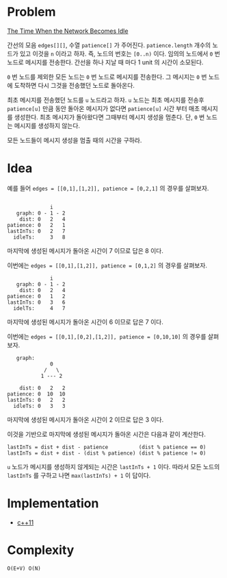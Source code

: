 # Problem

[The Time When the Network Becomes Idle](https://leetcode.com/problems/the-time-when-the-network-becomes-idle/)

간선의 모음 `edges[][]`, 수열 `patience[]` 가
주어진다. `patience.length` 개수의 노드가 있고 이것을 `n` 이라고
하자. 즉, 노드의 번호는 `[0..n)` 이다. 임의의 노드에서 `0` 번 노드로
메시지를 전송한다. 간선을 하나 지날 때 마다 1 unit 의 시간이 소모된다.

`0` 번 노드를 제외한 모든 노드는 `0` 번 노드로 메시지를 전송한다.  그
메시지는 `0` 번 노드에 도착하면 다시 그것을 전송했던 노드로 돌아온다.

최초 메시지를 전송했던 노드를 `u` 노드라고 하자. `u` 노드는 최초
메시지를 전송후 `patience[u]` 만큼 동안 돌아온 메시지가 없다면
`patience[u]` 시간 부터 매초 메시지를 생성한다.  최초 메시지가
돌아왔다면 그때부터 메시지 생성을 멈춘다. 단, `0` 번 노드는 메시지를
생성하지 않는다.

모든 노드들이 메시지 생성을 멈출 때의 시간을 구하라.

# Idea

예를 들어 `edges = [[0,1],[1,2]], patience = [0,2,1]` 의 경우를 살펴보자.

```

              i
   graph: 0 - 1 - 2
    dist: 0   2   4
patience: 0   2   1
lastInTs: 0   2   7
  idleTs:     3   8
```

마지막에 생성된 메시지가 돌아온 시간이 7 이므로 답은 8 이다.

이번에는 `edges = [[0,1],[1,2]], patience = [0,1,2]` 의 경우를 살펴보자.

```
              i
   graph: 0 - 1 - 2
    dist: 0   2   4
patience: 0   1   2
lastInTs: 0   3   6
  idelTs:     4   7
```

마지막에 생성된 메시지가 돌아온 시간이 6 이므로 답은 7 이다.

이번에는 `edges = [[0,1],[0,2],[1,2]], patience = [0,10,10]` 의 경우를 살펴보자.

```
   graph:
              0
            /   \
           1 --- 2

    dist: 0   2   2
patience: 0  10  10
lastInTs: 0   2   2
  idleTs: 0   3   3
```

마지막에 생성된 메시지가 돌아온 시간이 2 이므로 답은 3 이다.

이것을 기반으로 마지막에 생성된 메시지가 돌아온 시간은 다음과 같이 계산한다.

```
lastInTs = dist + dist - patience          (dist % patience == 0)
lastInTs = dist + dist - (dist % patience) (dist % patience != 0)
```

`u` 노드가 메시지를 생성하지 않게되는 시간은 `lastInTs + 1` 이다.
따라서 모든 노드의 `lastInTs` 를 구하고 나면 `max(lastInTs) + 1` 이
답이다.

# Implementation

* [c++11](a.cpp)

# Complexity

```
O(E+V) O(N)
```
